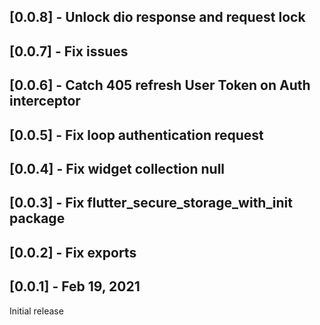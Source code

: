 ## [0.0.8] - Unlock dio response and request lock

## [0.0.7] - Fix issues

## [0.0.6] - Catch 405 refresh User Token on Auth interceptor

## [0.0.5] - Fix loop authentication request

## [0.0.4] - Fix widget collection null

## [0.0.3] - Fix flutter_secure_storage_with_init package

## [0.0.2] - Fix exports

## [0.0.1] - Feb 19, 2021
Initial release
